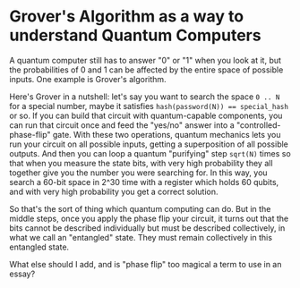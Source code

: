 # Grover's Algorithm as a way to understand Quantum Computers

A quantum computer still has to answer "0" or "1" when you look at it, but the
probabilities of 0 and 1 can be affected by the entire space of possible inputs.
One example is Grover's algorithm.

Here's Grover in a nutshell: let's say you want to search the space `0 .. N` for
a special number, maybe it satisfies `hash(password(N)) == special_hash` or so.
If you can build that circuit with quantum-capable components, you can run that
circuit once and feed the "yes/no" answer into a "controlled-phase-flip" gate.
With these two operations, quantum mechanics lets you run your circuit on all
possible inputs, getting a superposition of all possible outputs. And then you
can loop a quantum "purifying" step `sqrt(N)` times so that when you measure the
state bits, with very high probability they all together give you the number
you were searching for. In this way, you search a 60-bit space in 2^30 time with
a register which holds 60 qubits, and with very high probability you get a
correct solution.

So that's the sort of thing which quantum computing can do. But in the middle
steps, once you apply the phase flip your circuit, it turns out that the bits
cannot be described individually but must be described collectively, in what we
call an "entangled" state. They must remain collectively in this entangled
state.

What else should I add, and is "phase flip" too magical a term to use in an
essay?